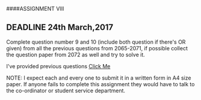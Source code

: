 ####ASSIGNMENT VIII


DEADLINE 24th March,2017
---------------------------

Complete question number 9 and 10 (include both question if there's OR given) from all the previous questions from 2065-2071, if possible collect the question paper from 2072 as well and try to solve it. 

I've provided previous questions [Click Me](http://www.ashimlamichhane.com.np/2017/03/fundamentals-of-computer-programming-old-questions/)



NOTE: I expect each and every one to submit it in a written form in A4 size paper. If anyone fails to complete this assignment they would have to talk to the co-ordinator or student service department.
